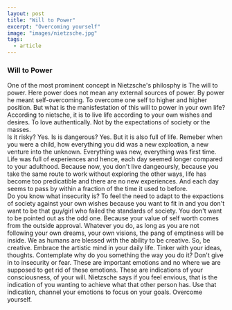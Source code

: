 ```yaml
---
layout: post
title: "Will to Power"
excerpt: "Overcoming yourself"
image: "images/nietzsche.jpg"
tags: 
  - article
---
```


### Will to Power

One of the most prominent concept in Nietzsche's philosphy is The will to power. Here power does not mean any external sources of power. By power he meant self-overcoming. To overcome one self to higher and higher position. But what is the manisfestation of this will to power in your own life? According to nietsche, it is to live life according to your own wishes and desires. To love authentically.  Not by the expectations of society or the masses.  
Is it risky? Yes. Is is dangerous? Yes. But it is also full of life. Remeber when you were a child, how everything you did was a new exploation, a new venture into the unknown. Everything was new, everything was first time. Life was full of experiences and hence, each day seemed longer compared to your adulthood. Because now, you don't live dangeoursly, because you take the same route to work without exploring the other ways, life has become too predicatible and there are no new experiences. And each day seems to pass by within a fraction of the time it used to before.   
Do you know what insecurity is? To feel the need to adapt to the expactions of society against your own wishes because you want to fit in and you don't want to be that guy/girl who failed the standards of society. You don't want to be pointed out as the odd one. Because your value of self worth comes from the outside approval. 
Whatever you do, as long as you are not following your own dreams, your own visions, the pang of emptiness will be inside. We as humans are blessed with the ability to be creative. So, be creative. Embrace the artistic mind in your daily life. Tinker with your ideas, thoughts. Contemplate why do you something the way you do it? Don't give in to insecurity or fear. These are important emotions and no where we are supposed to get rid of these emotions. These are indications of your consciousness, of your will. Nietzsche says if you feel envious, that is the indication of you wanting to achieve what that other person has. Use that indication, channel your emotions to focus on your goals. Overcome yourself.  

